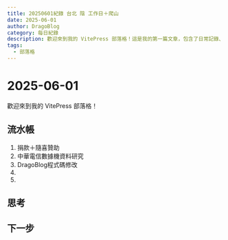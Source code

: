 ```yaml
---
title: 20250601紀錄 台北 陰 工作日＋爬山
date: 2025-06-01
author: DragoBlog
category: 每日紀錄
description: 歡迎來到我的 VitePress 部落格！這是我的第一篇文章，包含了日常記錄、思考和下一步計劃。
tags:
  - 部落格
---
```


# 2025-06-01

<PostMeta />

歡迎來到我的 VitePress 部落格！

## 流水帳

1. 捐款＋隨喜贊助
2. 中華電信數據機資料研究
3. DragoBlog程式碼修改
4. 
5. 

## 思考





## 下一步


